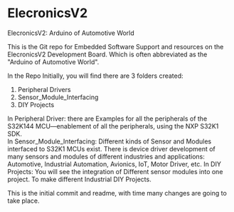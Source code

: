 # ElecronicsV2
ElecronicsV2: Arduino of Automotive World

This is the Git repo for Embedded Software Support and resources on the ElecronicsV2 Development Board.
Which is often abbreviated as the "Arduino of Automotive World".

In the Repo Initially, you will find there are 3 folders created:
1) Peripheral Drivers
2) Sensor_Module_Interfacing
3) DIY Projects

In Peripheral Driver: there are Examples for all the peripherals of the S32K144 MCU—enablement of all the peripherals, using the NXP S32K1 SDK.\
In Sensor_Module_Interfacing: Different kinds of Sensor and Modules interfaced to S32K1 MCUs exist. There is device driver development of many sensors and modules of different industries and
applications: Automotive, Industrial Automation, Avionics, IoT, Motor Driver, etc.
In DIY Projects: You will see the integration of Different sensor modules into one project. To make different Industrial DIY Projects.

This is the initial commit and readme, with time many changes are going to take place.


